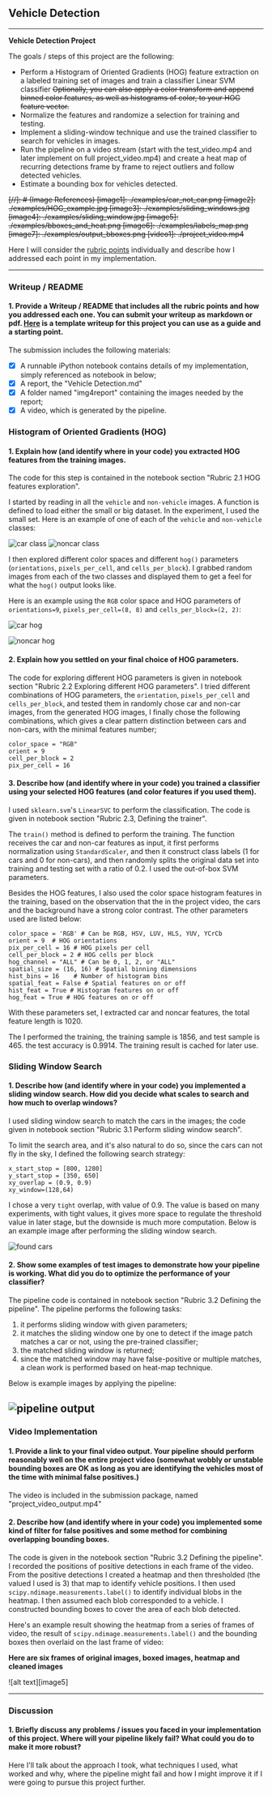 ## Vehicle Detection 
---

**Vehicle Detection Project**

The goals / steps of this project are the following:

* Perform a Histogram of Oriented Gradients (HOG) feature extraction on a labeled training set of images and train a classifier Linear SVM classifier
~~Optionally, you can also apply a color transform and append binned color features, as well as histograms of color, to your HOG feature vector.~~
* Normalize the features and randomize a selection for training and testing.
* Implement a sliding-window technique and use the trained classifier to search for vehicles in images.
* Run the pipeline on a video stream (start with the test_video.mp4 and later implement on full project_video.mp4) and create a heat map of recurring detections frame by frame to reject outliers and follow detected vehicles.
* Estimate a bounding box for vehicles detected.

~~[//]: # (Image References)
[image1]: ./examples/car_not_car.png
[image2]: ./examples/HOG_example.jpg
[image3]: ./examples/sliding_windows.jpg
[image4]: ./examples/sliding_window.jpg
[image5]: ./examples/bboxes_and_heat.png
[image6]: ./examples/labels_map.png
[image7]: ./examples/output_bboxes.png
[video1]: ./project_video.mp4~~

Here I will consider the [rubric points](https://review.udacity.com/#!/rubrics/513/view) individually and describe how I addressed each point in my implementation.

---
### Writeup / README
 
#### 1. Provide a Writeup / README that includes all the rubric points and how you addressed each one.  You can submit your writeup as markdown or pdf. [Here](https://github.com/udacity/CarND-Vehicle-Detection/blob/master/writeup_template.md) is a template writeup for this project you can use as a guide and a starting point.  

The submission includes the following materials: 
- [x] A runnable iPython notebook contains details of my implementation, simply referenced as notebook in below;
- [x] A report, the "Vehicle Detection.md"
- [x] A folder named "img4report" containing the images needed by the report;
- [x] A video, which is generated by the pipeline.

### Histogram of Oriented Gradients (HOG)

#### 1. Explain how (and identify where in your code) you extracted HOG features from the training images.

The code for this step is contained in the notebook section "Rubric 2.1 HOG features exploration".  

I started by reading in all the `vehicle` and `non-vehicle` images. A function is defined to load either the small or big dataset. In the experiment, I used the small set. Here is an example of one of each of the `vehicle` and `non-vehicle` classes:

![car class](./img4reprot/sample_car.png)
![noncar class](./img4reprot/sample_noncar.png)

I then explored different color spaces and different `hog()` parameters (`orientations`, `pixels_per_cell`, and `cells_per_block`).  I grabbed random images from each of the two classes and displayed them to get a feel for what the `hog()` output looks like.

Here is an example using the `RGB` color space and HOG parameters of `orientations=9`, `pixels_per_cell=(8, 8)` and `cells_per_block=(2, 2)`:

![car hog](./img4report/car_hog.png)

![noncar hog](./img4report/noncar_hog.png)

#### 2. Explain how you settled on your final choice of HOG parameters.

The code for exploring different HOG parameters is given in notebook section "Rubric 2.2 Exploring different HOG parameters". I tried different combinations of HOG parameters, the `orientation`, `pixels_per_cell` and `cells_per_block`, and tested them in randomly chose car and non-car images, from the generated HOG images, I finally chose the following combinations, which gives a clear pattern distinction between cars and non-cars, with the minimal features number;
```
color_space = "RGB"
orient = 9
cell_per_block = 2
pix_per_cell = 16  
```

#### 3. Describe how (and identify where in your code) you trained a classifier using your selected HOG features (and color features if you used them).

I used `sklearn.svm`'s `LinearSVC` to perform the classification. The code is given in notebook section "Rubric 2.3, Defining the trainer". 

The `train()` method is defined to perform the training. The function receives the car and non-car features as input, it first performs normalization using `StandardScaler`, and then it construct class labels (1 for cars and 0 for non-cars), and then randomly splits the original data set into training and testing set with a ratio of 0.2. I used the out-of-box SVM parameters. 

Besides the HOG features, I also used the color space histogram features in the training, based on the observation that the in the project video, the cars and the background have a strong color contrast. The other parameters used are listed below:

```
color_space = 'RGB' # Can be RGB, HSV, LUV, HLS, YUV, YCrCb
orient = 9  # HOG orientations
pix_per_cell = 16 # HOG pixels per cell
cell_per_block = 2 # HOG cells per block
hog_channel = "ALL" # Can be 0, 1, 2, or "ALL"
spatial_size = (16, 16) # Spatial binning dimensions
hist_bins = 16    # Number of histogram bins
spatial_feat = False # Spatial features on or off
hist_feat = True # Histogram features on or off
hog_feat = True # HOG features on or off 
```

With these parameters set, I extracted car and noncar features, the total feature length is 1020. 

The I performed the training, the training sample is 1856, and test sample is 465. the test accuracy is 0.9914. The training result is cached for later use.

### Sliding Window Search

#### 1. Describe how (and identify where in your code) you implemented a sliding window search. How did you decide what scales to search and how much to overlap windows?

I used sliding window search to match the cars in the images; the code given in notebook section "Rubric 3.1 Perform sliding window search". 

To limit the search area, and it's also natural to do so, since the cars can not fly in the sky, I defined the following search strategy:
```
x_start_stop = [800, 1280]
y_start_stop = [350, 650]
xy_overlap = (0.9, 0.9)
xy_window=(128,64)
```

I chose a very `tight` overlap, with value of 0.9. The value is based on many experiments, with tight values, it gives more space to regulate the threshold value in later stage, but the downside is much more computation. Below is an example image after performing the sliding window search. 

![found cars](./img4report/found_cars.png)

#### 2. Show some examples of test images to demonstrate how your pipeline is working. What did you do to optimize the performance of your classifier?

The pipeline code is contained in notebook section "Rubric 3.2 Defining the pipeline". The pipeline performs the following tasks:

1. it performs sliding window with given parameters;
2. it matches the sliding window one by one to detect if the image patch matches a car or not, using the pre-trained classifier;
3. the matched sliding window is returned;
4. since the matched window may have false-positive or multiple matches, a clean work is performed based on heat-map technique. 

Below is example images by applying the pipeline:

![pipeline output](./img4report/pipeline_output.png)
---

### Video Implementation

#### 1. Provide a link to your final video output. Your pipeline should perform reasonably well on the entire project video (somewhat wobbly or unstable bounding boxes are OK as long as you are identifying the vehicles most of the time with minimal false positives.)

The video is included in the submission package, named "project_video_output.mp4"

#### 2. Describe how (and identify where in your code) you implemented some kind of filter for false positives and some method for combining overlapping bounding boxes.

The code is given in the notebook section "Rubric 3.2 Defining the pipeline". 
I recorded the positions of positive detections in each frame of the video.  From the positive detections I created a heatmap and then thresholded (the valued I used is 3) that map to identify vehicle positions.  I then used `scipy.ndimage.measurements.label()` to identify individual blobs in the heatmap.  I then assumed each blob corresponded to a vehicle.  I constructed bounding boxes to cover the area of each blob detected.  

Here's an example result showing the heatmap from a series of frames of video, the result of `scipy.ndimage.measurements.label()` and the bounding boxes then overlaid on the last frame of video:

**Here are six frames of original images, boxed images, heatmap and cleaned images**

![alt text][image5]



---

### Discussion

#### 1. Briefly discuss any problems / issues you faced in your implementation of this project.  Where will your pipeline likely fail?  What could you do to make it more robust?

Here I'll talk about the approach I took, what techniques I used, what worked and why, where the pipeline might fail and how I might improve it if I were going to pursue this project further.  

